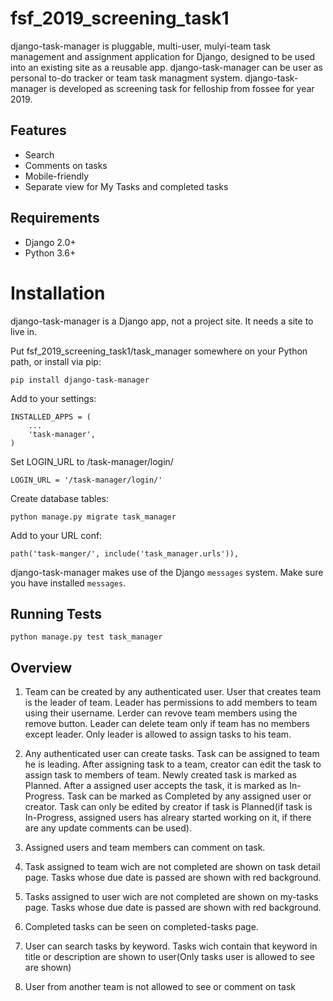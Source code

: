 # fsf_2019_screening_task1

django-task-manager is pluggable, multi-user, mulyi-team task management
and assignment application for Django, designed to be used into an existing site as a reusable app.
django-task-manager can be user as personal to-do tracker or team task managment system.
django-task-manager is developed as screening task for felloship from fossee for year 2019.

## Features

* Search
* Comments on tasks
* Mobile-friendly
* Separate view for My Tasks and completed tasks

## Requirements

* Django 2.0+
* Python 3.6+

# Installation

django-task-manager is a Django app, not a project site. It needs a site to live in.

Put fsf_2019_screening_task1/task_manager somewhere on your Python path, or install via pip:

    pip install django-task-manager

Add to your settings:

    INSTALLED_APPS = (
        ...
        'task-manager',
    )

Set LOGIN_URL to /task-manager/login/

    LOGIN_URL = '/task-manager/login/'

Create database tables:

    python manage.py migrate task_manager

Add to your URL conf:

    path('task-manger/', include('task_manager.urls')),

django-task-manager makes use of the Django `messages` system. Make sure you have installed `messages`.

## Running Tests

    python manage.py test task_manager

## Overview

1. Team can be created by any authenticated user. User that creates team is the leader of team.
   Leader has permissions to add members to team using their username.
   Lerder can revove team members using the remove button.
   Leader can delete team only if team has no members except leader.
   Only leader is allowed to assign tasks to his team.

2. Any authenticated user can create tasks. Task can be assigned to team he is leading.
   After assigning task to a team, creator can edit the task to assign task to members of team.
   Newly created task is marked as Planned. After a assigned user accepts the task, it is marked as In-Progress.
   Task can be marked as Completed by any assigned user or creator.
   Task can only be edited by creator if task is Planned(if task is In-Progress, assigned users has alreary started working on it, if there are any update comments can be used).

3. Assigned users and team members can comment on task.

4. Task assigned to team wich are not completed are shown on task detail page.
   Tasks whose due date is passed are shown with red background.

5. Tasks assigned to user wich are not completed are shown on my-tasks page.
   Tasks whose due date is passed are shown with red background.

6. Completed tasks can be seen on completed-tasks page.

7. User can search tasks by keyword.
   Tasks wich contain that keyword in title or description are shown to user(Only tasks user is allowed to see are shown)

8. User from another team is not allowed to see or comment on task
